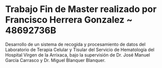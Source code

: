 # Trabajo Fin de Master realizado por Francisco Herrera Gonzalez ~ 48692736B

Desarrollo de un sistema de recogida y procesamiento de datos del Laboratorio de Terapia Celular y Tisular del Servicio de Hematología del Hospital Virgen de la Arrixaca, bajo la supervisión de Dr. José Manuel García Carrasco y Dr. Miguel Blanquer Blanquer.
